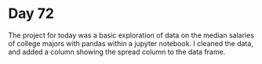 # Day 72
The project for today was a basic exploration of data on the median salaries of college majors with pandas within a jupyter notebook. I cleaned the data, and added a column showing the spread column to the data frame. 